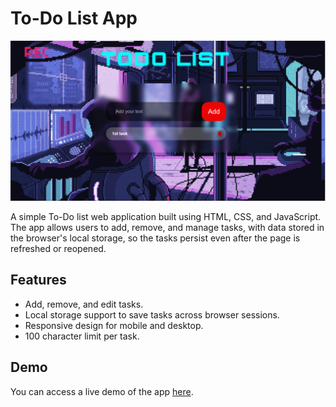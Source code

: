 # To-Do List App

![To-Do List App](image.png)

A simple To-Do list web application built using HTML, CSS, and JavaScript. The app allows users to add, remove, and manage tasks, with data stored in the browser's local storage, so the tasks persist even after the page is refreshed or reopened.

## Features

- Add, remove, and edit tasks.
- Local storage support to save tasks across browser sessions.
- Responsive design for mobile and desktop.
- 100 character limit per task.

## Demo

You can access a live demo of the app [here](your-demo-link).
